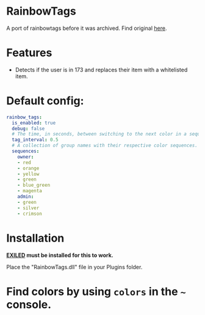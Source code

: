 # RainbowTags
A port of rainbowtags before it was archived. Find original [here](https://github.com/BuildBoy12-SL/RainbowTags).

# Features
- Detects if the user is in 173 and replaces their item with a whitelisted item.

# Default config:
```yaml
rainbow_tags:
  is_enabled: true
  debug: false
  # The time, in seconds, between switching to the next color in a sequence.
  tag_interval: 0.5
  # A collection of group names with their respective color sequences.
  sequences:
    owner:
    - red
    - orange
    - yellow
    - green
    - blue_green
    - magenta
    admin:
    - green
    - silver
    - crimson

```
# Installation

**[EXILED](https://github.com/galaxy119/EXILED) must be installed for this to work.**

Place the "RainbowTags.dll" file in your Plugins folder.

# Find colors by using `colors` in the `~` console.
